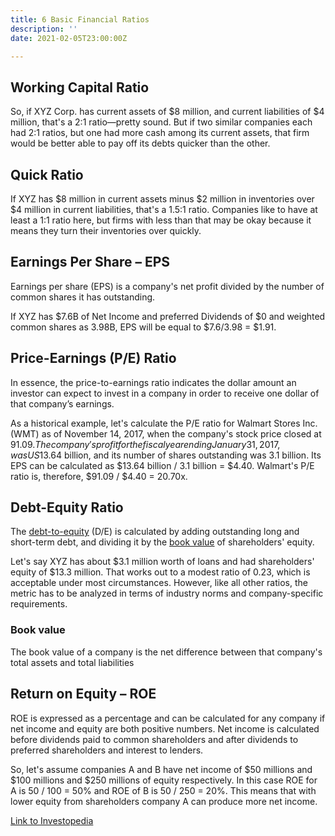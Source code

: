```yaml
---
title: 6 Basic Financial Ratios
description: ''
date: 2021-02-05T23:00:00Z

---
```

## Working Capital Ratio

So, if XYZ Corp. has current assets of $8 million, and current liabilities of $4 million, that's a 2:1 ratio—pretty sound. But if two similar companies each had 2:1 ratios, but one had more cash among its current assets, that firm would be better able to pay off its debts quicker than the other.

## Quick Ratio

If XYZ has $8 million in current assets minus $2 million in inventories over $4 million in current liabilities, that's a 1.5:1 ratio. Companies like to have at least a 1:1 ratio here, but firms with less than that may be okay because it means they turn their inventories over quickly.

## Earnings Per Share – EPS

Earnings per share (EPS) is a company's net profit divided by the number of common shares it has outstanding.

If XYZ has $7.6B of Net Income and preferred Dividends of $0 and weighted common shares as 3.98B, EPS will be equal to $7.6/3.98 = $1.91.

## Price-Earnings (P/E) Ratio

In essence, the price-to-earnings ratio indicates the dollar amount an investor can expect to invest in a company in order to receive one dollar of that company’s earnings.

As a historical example, let's calculate the P/E ratio for Walmart Stores Inc. (WMT) as of November 14, 2017, when the company's stock price closed at $91.09. The company's profit for the fiscal year ending January 31, 2017, was US$13.64 billion, and its number of shares outstanding was 3.1 billion. Its EPS can be calculated as $13.64 billion / 3.1 billion = $4.40. Walmart's P/E ratio is, therefore, $91.09 / $4.40 = 20.70x.

## Debt-Equity Ratio

The [debt-to-equity](https://www.investopedia.com/terms/d/debtequityratio.asp) (D/E) is calculated by adding outstanding long and short-term debt, and dividing it by the [book value](https://www.investopedia.com/terms/b/bookvalue.asp) of shareholders' equity. 

Let's say XYZ has about $3.1 million worth of loans and had shareholders' equity of $13.3 million. That works out to a modest ratio of 0.23, which is acceptable under most circumstances. However, like all other ratios, the metric has to be analyzed in terms of industry norms and company-specific requirements.

### Book value

The book value of a company is the net difference between that company's total assets and total liabilities

## Return on Equity – ROE

ROE is expressed as a percentage and can be calculated for any company if net income and equity are both positive numbers. Net income is calculated before dividends paid to common shareholders and after dividends to preferred shareholders and interest to lenders.

So, let's assume companies A and B have net income of $50 millions and $100 millions and $250 millions of equity respectively. In this case ROE for A is 50 / 100 = 50% and ROE of B is 50 / 250 = 20%. This means that with lower equity from shareholders company A can produce more net income.

[Link to Investopedia]( "https://www.investopedia.com/financial-edge/0910/6-basic-financial-ratios-and-what-they-tell-you.aspx")